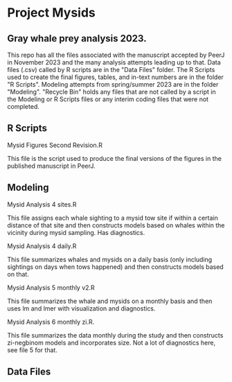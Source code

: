 # Project Mysids

## Gray whale prey analysis 2023. 
 
 This repo has all the files associated with the manuscript accepted by PeerJ in November 2023 and the many analysis attempts leading up to that. Data files (.csv) called by R scripts are in the "Data Files" folder. The R Scripts used to create the final figures, tables, and in-text numbers are in the folder "R Scripts". Modeling attempts from spring/summer 2023 are in the folder "Modeling". "Recycle Bin" holds any files that are not called by a script in the Modeling or R Scripts files or any interim coding files that were not completed. 
 
## R Scripts

Mysid Figures Second Revision.R

This file is the script used to produce the final versions of the figures in the published manuscript in PeerJ.


## Modeling

Mysid Analysis 4 sites.R

This file assigns each whale sighting to a mysid tow site if within a certain distance of that site and then constructs models based on whales within the vicinity during mysid sampling. Has diagnostics.

Mysid Analysis 4 daily.R

This file summarizes whales and mysids on a daily basis (only including sightings on days when tows happened) and then constructs models based on that.

Mysid Analysis 5 monthly v2.R

This file summarizes the whale and mysids on a monthly basis and then uses lm and lmer with visualization and diagnostics.

Mysid Analysis 6 monthly zi.R.

This file summarizes the data monthly during the study and then constructs zi-negbinom models and incorporates size. Not a lot of diagnostics here, see file 5 for that.

## Data Files

